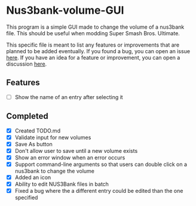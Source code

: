 # Nus3bank-volume-GUI

This program is a simple GUI made to change the volume of a nus3bank file. This should be useful when modding Super Smash Bros. Ultimate.

This specific file is meant to list any features or improvements that are planned to be added eventually. If you found a bug, you can open an issue [here](https://github.com/Pacil142857/nus3bank-volume-GUI/issues). If you have an idea for a feature or improvement, you can open a discussion [here](https://github.com/Pacil142857/nus3bank-volume-GUI/discussions).

## Features

- [ ] Show the name of an entry after selecting it

## Completed

- [x] Created TODO.md
- [x] Validate input for new volumes
- [x] Save As button
- [x] Don't allow user to save until a new volume exists
- [x] Show an error window when an error occurs
- [x] Support command-line arguments so that users can double click on a nus3bank to change the volume
- [x] Added an icon
- [x] Ability to edit NUS3Bank files in batch
- [x] Fixed a bug where the a different entry could be edited than the one specified
